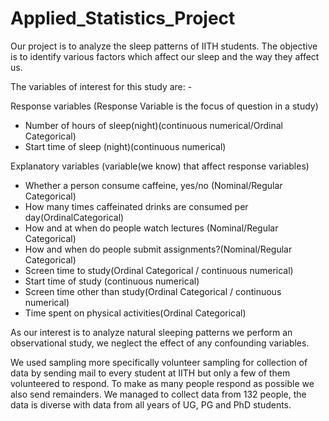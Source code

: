# Applied_Statistics_Project

Our project is to analyze the sleep patterns of IITH students. The objective is to identify various factors which affect our sleep and the way they affect us.

The variables of interest for this study are: - 
 
Response variables (Response Variable is the focus of question in a study)
* Number of hours of sleep(night)(continuous numerical/Ordinal Categorical)
* Start time of sleep (night)(continuous numerical)

Explanatory variables (variable(we know) that affect response variables)
* Whether a person consume caffeine, yes/no (Nominal/Regular Categorical)
* How many times caffeinated drinks are consumed per day(OrdinalCategorical)
* How and at when do people watch lectures (Nominal/Regular Categorical)
* How and when do people submit assignments?(Nominal/Regular Categorical)
* Screen time to study(Ordinal Categorical / continuous numerical)
* Start time of study (continuous numerical)
* Screen time other than study(Ordinal Categorical / continuous numerical)
* Time spent on physical activities(Ordinal Categorical)
               
As our interest is to analyze natural sleeping patterns we perform an observational study, we neglect the effect of any confounding variables.

We used sampling more specifically volunteer sampling for collection of data by sending mail to every student at IITH but only a few of them volunteered to respond. To make as many people respond as possible we also send remainders. We managed to collect data from 132 people, the data is diverse with data from all years of UG, PG and PhD students.
